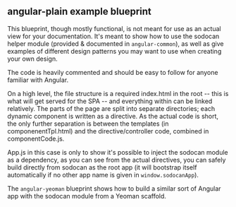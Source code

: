 ## angular-plain example blueprint

This blueprint, though mostly functional, is not meant for use as an actual view
for your documentation. It's meant to show how to use the sodocan helper
module (provided & documented in `angular-common`), as well as give examples
of different design patterns you may want to use when creating your own design.

The code is heavily commented and should be easy to follow for anyone familiar
with Angular.

On a high level, the file structure is a required index.html in the root --
this is what will get served for the SPA -- and everything within can be linked
relatively. The parts of the page are split into separate directories; each
dynamic component is written as a directive. As the actual code is short,
the only further separation is between the templates (in componenentTpl.html) and
the directive/controller code, combined in componentCode.js.

App.js in this case is only to show it's possible to inject the sodocan module as a
dependency, as you can see from the actual directives, you can safely build
directly from sodocan as the root app (it will bootstrap itself automatically if 
no other app name is given in `window.sodocanApp`).

The `angular-yeoman` blueprint shows how to build a similar sort of Angular
app with the sodocan module from a Yeoman scaffold.
